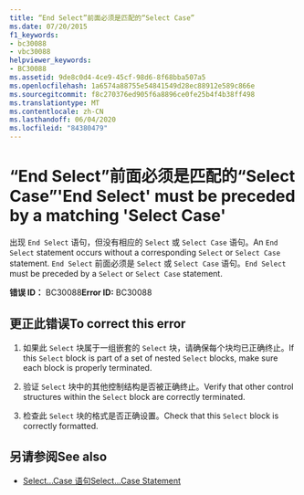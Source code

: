 ```yaml
---
title: “End Select”前面必须是匹配的“Select Case”
ms.date: 07/20/2015
f1_keywords:
- bc30088
- vbc30088
helpviewer_keywords:
- BC30088
ms.assetid: 9de8c0d4-4ce9-45cf-98d6-8f68bba507a5
ms.openlocfilehash: 1a6574a88755e54841549d28ec88912e589c866e
ms.sourcegitcommit: f8c270376ed905f6a8896ce0fe25b4f4b38ff498
ms.translationtype: MT
ms.contentlocale: zh-CN
ms.lasthandoff: 06/04/2020
ms.locfileid: "84380479"
---
```

# <a name="end-select-must-be-preceded-by-a-matching-select-case"></a><span data-ttu-id="4d64c-102">“End Select”前面必须是匹配的“Select Case”</span><span class="sxs-lookup"><span data-stu-id="4d64c-102">'End Select' must be preceded by a matching 'Select Case'</span></span>
<span data-ttu-id="4d64c-103">出现 `End Select` 语句，但没有相应的 `Select` 或 `Select Case` 语句。</span><span class="sxs-lookup"><span data-stu-id="4d64c-103">An `End Select` statement occurs without a corresponding `Select` or `Select Case` statement.</span></span> <span data-ttu-id="4d64c-104">`End Select` 前面必须是 `Select` 或 `Select Case` 语句。</span><span class="sxs-lookup"><span data-stu-id="4d64c-104">`End Select` must be preceded by a `Select` or `Select Case` statement.</span></span>  
  
 <span data-ttu-id="4d64c-105">**错误 ID：** BC30088</span><span class="sxs-lookup"><span data-stu-id="4d64c-105">**Error ID:** BC30088</span></span>  
  
## <a name="to-correct-this-error"></a><span data-ttu-id="4d64c-106">更正此错误</span><span class="sxs-lookup"><span data-stu-id="4d64c-106">To correct this error</span></span>  
  
1. <span data-ttu-id="4d64c-107">如果此 `Select` 块属于一组嵌套的 `Select` 块，请确保每个块均已正确终止。</span><span class="sxs-lookup"><span data-stu-id="4d64c-107">If this `Select` block is part of a set of nested `Select` blocks, make sure each block is properly terminated.</span></span>  
  
2. <span data-ttu-id="4d64c-108">验证 `Select` 块中的其他控制结构是否被正确终止。</span><span class="sxs-lookup"><span data-stu-id="4d64c-108">Verify that other control structures within the `Select` block are correctly terminated.</span></span>  
  
3. <span data-ttu-id="4d64c-109">检查此 `Select` 块的格式是否正确设置。</span><span class="sxs-lookup"><span data-stu-id="4d64c-109">Check that this `Select` block is correctly formatted.</span></span>  
  
## <a name="see-also"></a><span data-ttu-id="4d64c-110">另请参阅</span><span class="sxs-lookup"><span data-stu-id="4d64c-110">See also</span></span>

- [<span data-ttu-id="4d64c-111">Select...Case 语句</span><span class="sxs-lookup"><span data-stu-id="4d64c-111">Select...Case Statement</span></span>](../language-reference/statements/select-case-statement.md)
